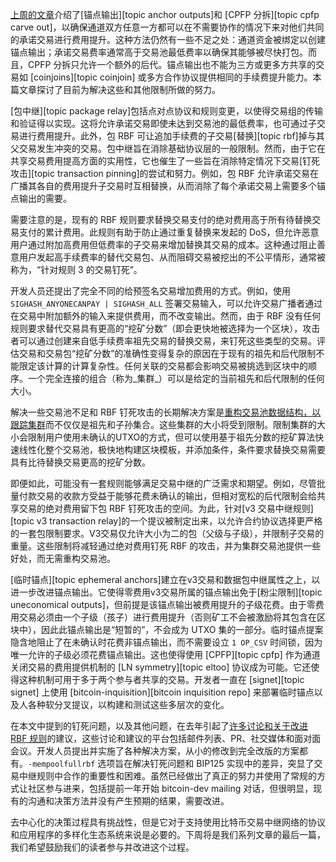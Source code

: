 [上周的文章][policy08]介绍了[锚点输出][topic anchor outputs]和 [CPFP 分拆][topic cpfp carve out]，以确保通道双方任意一方都可以在不需要协作的情况下来对他们共同的承诺交易进行费用提升。这种方法仍然有一些不足之处：通道资金被绑定以创建锚点输出；承诺交易费率通常高于交易池最低费率以确保其能够被尽快打包。而且，CPFP 分拆只允许一个额外的后代。锚点输出也不能为三方或更多方共享的交易如 [coinjoins][topic coinjoin] 或多方合作协议提供相同的手续费提升能力。本篇文章探讨了目前为解决这些和其他限制所做的努力。

[包中继][topic package relay]包括点对点协议和规则变更，以使得交易组的传输和验证得以实现。这将允许承诺交易即使未达到交易池的最低费率，也可通过子交易进行费用提升。此外，包 RBF 可让追加手续费的子交易[替换][topic rbf]掉与其父交易发生冲突的交易。包中继旨在消除基础协议层的一般限制。然而，由于它在共享交易费用提高方面的实用性，它也催生了一些旨在消除特定情况下交易[钉死攻击][topic transaction pinning]的尝试和努力。例如，包 RBF 允许承诺交易在广播其各自的费用提升子交易时互相替换，从而消除了每个承诺交易上需要多个锚点输出的需要。

需要注意的是，现有的 RBF 规则要求替换交易支付的绝对费用高于所有待替换交易支付的累计费用。此规则有助于防止通过重复替换来发起的 DoS，但允许恶意用户通过附加高费用但低费率的子交易来增加替换其交易的成本。这种通过阻止善意用户发起高手续费率的替代交易包、从而阻碍交易被挖出的不公平情形，通常被称为，“针对规则 3 的交易钉死”。

开发人员还提出了完全不同的给预签名交易增加费用的方式。例如，使用 `SIGHASH_ANYONECANPAY | SIGHASH_ALL` 签署交易输入，可以允许交易广播者通过在交易中附加额外的输入来提供费用，而不改变输出。然而，由于 RBF 没有任何规则要求替代交易具有更高的“挖矿分数”（即会更快地被选择为一个区块），攻击者可以通过创建来自低手续费率祖先交易的替换交易，来钉死这些类型的交易。评估交易和交易包“挖矿分数”的准确性变得复杂的原因在于现有的祖先和后代限制不能限定该计算的计算复杂性。任何关联的交易都会影响交易被挑选到区块中的顺序。一个完全连接的组合（称为_集群_）可以是给定的当前祖先和后代限制的任何大小。

解决一些交易池不足和 RBF 钉死攻击的长期解决方案是[重构交易池数据结构，以跟踪集群][mempool clustering]而不仅仅是祖先和子孙集合。这些集群的大小将受到限制。限制集群的大小会限制用户使用未确认的UTXO的方式，但可以使用基于祖先分数的挖矿算法快速线性化整个交易池，极快地构建区块模板，并添加条件，条件要求替换交易需要具有比待替换交易更高的挖矿分数。

即便如此，可能没有一套规则能够满足交易中继的广泛需求和期望。例如，尽管批量付款交易的收款方受益于能够花费未确认的输出，但相对宽松的后代限制会给共享交易的绝对费用留下包 RBF 钉死攻击的空间。为此，针对[v3 交易中继规则][topic v3 transaction relay]的一个提议被制定出来，以允许合约协议选择更严格的一套包限制要求。V3交易仅允许大小为二的包（父级与子级），并限制子交易的重量。这些限制将减轻通过绝对费用钉死 RBF 的攻击，并为集群交易池提供一些好处，而无需重构交易池。

[临时锚点][topic ephemeral anchors]建立在v3交易和数据包中继属性之上，以进一步改进锚点输出。它使得零费用v3交易所属的锚点输出免于[粉尘限制][topic
uneconomical outputs]，但前提是该锚点输出被费用提升的子级花费。由于零费用交易必须由一个子级（孩子）进行费用提升（否则矿工不会被激励将其包含在区块中），因此此锚点输出是“短暂的”，不会成为 UTXO 集的一部分。临时锚点提案隐含地阻止了在未确认时花费非锚点输出，而不需要设立 `1 OP_CSV` 时间锁，因为唯一允许的子级必须花费锚点输出。这也使得使用 [CPFP][topic cpfp] 作为通道关闭交易的费用提供机制的 [LN symmetry][topic eltoo] 协议成为可能。它还使得这种机制可用于多于两个参与者共享的交易。开发者一直在 [signet][topic signet] 上使用 [bitcoin-inquisition][bitcoin inquisition repo] 来部署临时锚点以及人各种软分叉提议，以构建和测试这些多层次的变化。

在本文中提到的钉死问题，以及其他问题，在去年引起了[许多讨论和关于改进 RBF 规则][2022 rbf]的建议，这些讨论和建议的平台包括邮件列表、PR、社交媒体和面对面会议。开发人员提出并实施了各种解决方案，从小的修改到完全改版的方案都有。`-mempoolfullrbf` 选项旨在解决钉死问题和 BIP125 实现中的差异，突显了交易中继规则中合作的重要性和困难。虽然已经做出了真正的努力并使用了常规的方式让社区参与进来，包括提前一年开始 bitcoin-dev mailing 对话，但很明显，现有的沟通和决策方法并没有产生预期的结果，需要改进。

去中心化的决策过程具有挑战性，但是它对于支持使用比特币交易中继网络的协议和应用程序的多样化生态系统来说是必要的。下周将是我们系列文章的最后一篇，我们希望鼓励我们的读者参与并改进这个过程。

[mempool clustering]: https://github.com/bitcoin/bitcoin/issues/27677
[policy08]: /zh/newsletters/2023/07/05/#waiting-for-confirmation-8-policy-as-an-interface
[2022 rbf]: /zh/newsletters/2022/12/21/#rbf
